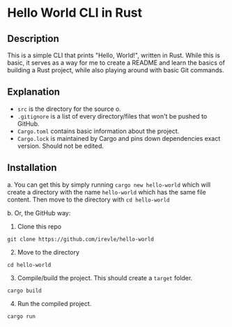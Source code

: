 # Hello World CLI in Rust
## Description
This is a simple CLI that prints "Hello, World!", written in Rust. While this is basic, it serves as a way for me to create a README and learn the basics of building a Rust project, while also playing around with basic Git commands.

## Explanation
- `src` is the directory for the source o.
- `.gitignore` is a list of every directory/files that won't be pushed to GitHub.
- `Cargo.toml` contains basic information about the project.
- `Cargo.lock` is maintained by Cargo and pins down dependencies exact version. Should not be edited.

## Installation
a. You can get this by simply running `cargo new hello-world` which will create a directory with the name `hello-world` which has the same file content. Then move to the directory with `cd hello-world`

b. Or, the GitHub way:
1. Clone this repo
```
git clone https://github.com/irevle/hello-world
```
2. Move to the directory
```
cd hello-world
```
3. Compile/build the project. This should create a `target` folder.
```
cargo build
```
4. Run the compiled project.
```
cargo run
```
